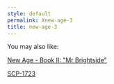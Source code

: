 ```yaml
---
style: default
permalink: Xnew-age-3
title: new-age-3
---
```

You may also like:

[New Age - Book II: "Mr Brightside"](http://scp-wiki.net/new-age-2)

[SCP-1723](http://scp-wiki.net/scp-1723)
